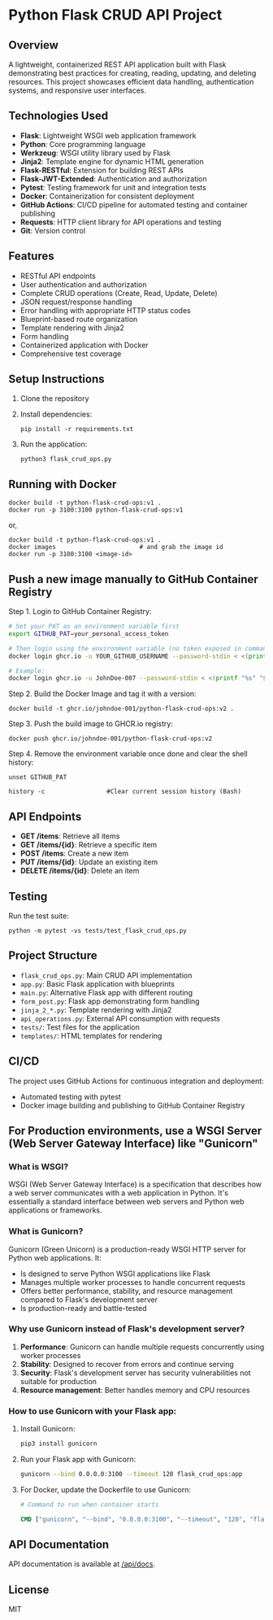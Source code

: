 # Python Flask CRUD API Project

## Overview
A lightweight, containerized REST API application built with Flask demonstrating best practices for creating, reading, updating, and deleting resources. This project showcases efficient data handling, authentication systems, and responsive user interfaces.

## Technologies Used
- **Flask**: Lightweight WSGI web application framework
- **Python**: Core programming language
- **Werkzeug**: WSGI utility library used by Flask
- **Jinja2**: Template engine for dynamic HTML generation
- **Flask-RESTful**: Extension for building REST APIs
- **Flask-JWT-Extended**: Authentication and authorization
- **Pytest**: Testing framework for unit and integration tests
- **Docker**: Containerization for consistent deployment
- **GitHub Actions**: CI/CD pipeline for automated testing and container publishing
- **Requests**: HTTP client library for API operations and testing
- **Git**: Version control

## Features
- RESTful API endpoints
- User authentication and authorization
- Complete CRUD operations (Create, Read, Update, Delete)
- JSON request/response handling
- Error handling with appropriate HTTP status codes
- Blueprint-based route organization
- Template rendering with Jinja2
- Form handling
- Containerized application with Docker
- Comprehensive test coverage

## Setup Instructions
1. Clone the repository

2. Install dependencies:
   ```
   pip install -r requirements.txt
   ```
3. Run the application:
   ```
   python3 flask_crud_ops.py
   ```

## Running with Docker
```
docker build -t python-flask-crud-ops:v1 .
docker run -p 3100:3100 python-flask-crud-ops:v1
```
or,

```
docker build -t python-flask-crud-ops:v1 .
docker images                       # and grab the image id
docker run -p 3100:3100 <image-id>
```

## Push a new image manually to **GitHub Container Registry**
Step 1. Login to GitHub Container Registry:
   ```bash
   # Set your PAT as an environment variable first
   export GITHUB_PAT=your_personal_access_token
   ```

   ```bash
   # Then login using the environment variable (no token exposed in command history)
   docker login ghcr.io -u YOUR_GITHUB_USERNAME --password-stdin < <(printf "%s" "$GITHUB_PAT")

   # Example:
   docker login ghcr.io -u JohnDoe-007 --password-stdin < <(printf "%s" "$GITHUB_PAT")
   ```

Step 2. Build the Docker Image and tag it with a version:
   ```
   docker build -t ghcr.io/johndoe-001/python-flask-crud-ops:v2 .
   ```
Step 3. Push the build image to GHCR.io registry:
   ```
   docker push ghcr.io/johndoe-001/python-flask-crud-ops:v2
   ```

Step 4. Remove the environment variable once done and clear the shell history:
   ```
   unset GITHUB_PAT
   
   history -c                 #Clear current session history (Bash)
   ```

## API Endpoints
- **GET /items**: Retrieve all items
- **GET /items/{id}**: Retrieve a specific item
- **POST /items**: Create a new item
- **PUT /items/{id}**: Update an existing item
- **DELETE /items/{id}**: Delete an item

## Testing
Run the test suite:
```
python -m pytest -vs tests/test_flask_crud_ops.py
```

## Project Structure
- `flask_crud_ops.py`: Main CRUD API implementation
- `app.py`: Basic Flask application with blueprints
- `main.py`: Alternative Flask app with different routing
- `form_post.py`: Flask app demonstrating form handling
- `jinja_2_*.py`: Template rendering with Jinja2
- `api_operations.py`: External API consumption with requests
- `tests/`: Test files for the application
- `templates/`: HTML templates for rendering

## CI/CD
The project uses GitHub Actions for continuous integration and deployment:
- Automated testing with pytest
- Docker image building and publishing to GitHub Container Registry



## For Production environments, use a WSGI Server (Web Server Gateway Interface) like **"Gunicorn"**

### What is WSGI?

WSGI (Web Server Gateway Interface) is a specification that describes how a web server communicates with a web application in Python. It's essentially a standard interface between web servers and Python web applications or frameworks.

### What is Gunicorn?

Gunicorn (Green Unicorn) is a production-ready WSGI HTTP server for Python web applications. It:

- Is designed to serve Python WSGI applications like Flask
- Manages multiple worker processes to handle concurrent requests
- Offers better performance, stability, and resource management compared to Flask's development server
- Is production-ready and battle-tested

### Why use Gunicorn instead of Flask's development server?

1. **Performance**: Gunicorn can handle multiple requests concurrently using worker processes
2. **Stability**: Designed to recover from errors and continue serving
3. **Security**: Flask's development server has security vulnerabilities not suitable for production
4. **Resource management**: Better handles memory and CPU resources


### How to use Gunicorn with your Flask app:

1. Install Gunicorn:
   ```bash
   pip3 install gunicorn
   ```

2. Run your Flask app with Gunicorn:
   ```bash
   gunicorn --bind 0.0.0.0:3100 --timeout 120 flask_crud_ops:app
   ```

3. For Docker, update the Dockerfile to use Gunicorn:
   ```dockerfile
   # Command to run when container starts

   CMD ["gunicorn", "--bind", "0.0.0.0:3100", "--timeout", "120", "flask_crud_ops:app"]
   ```

## API Documentation
API documentation is available at [/api/docs](https://flask.palletsprojects.com/en/stable/api/).

## License
MIT